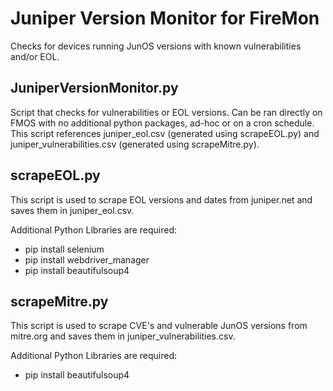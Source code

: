 # Juniper Version Monitor for FireMon
Checks for devices running JunOS versions with known vulnerabilities and/or EOL.


## JuniperVersionMonitor.py
Script that checks for vulnerabilities or EOL versions. Can be ran directly on FMOS with no additional python packages, ad-hoc or on a cron schedule. 
This script references juniper_eol.csv (generated using scrapeEOL.py) and juniper_vulnerabilities.csv (generated using scrapeMitre.py).


## scrapeEOL.py
This script is used to scrape EOL versions and dates from juniper.net and saves them in juniper_eol.csv.

Additional Python Libraries are required:
- pip install selenium
- pip install webdriver_manager
- pip install beautifulsoup4


## scrapeMitre.py
This script is used to scrape CVE's and vulnerable JunOS versions from mitre.org and saves them in juniper_vulnerabilities.csv.

Additional Python Libraries are required:
- pip install beautifulsoup4
